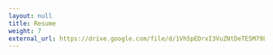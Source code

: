 ```yaml
---
layout: null
title: Resume
weight: 7
external_url: https://drive.google.com/file/d/1Vh5pEDrxI3VuZNtDeTESM79LI8FNGT5w/view?usp=sharing
---
```

